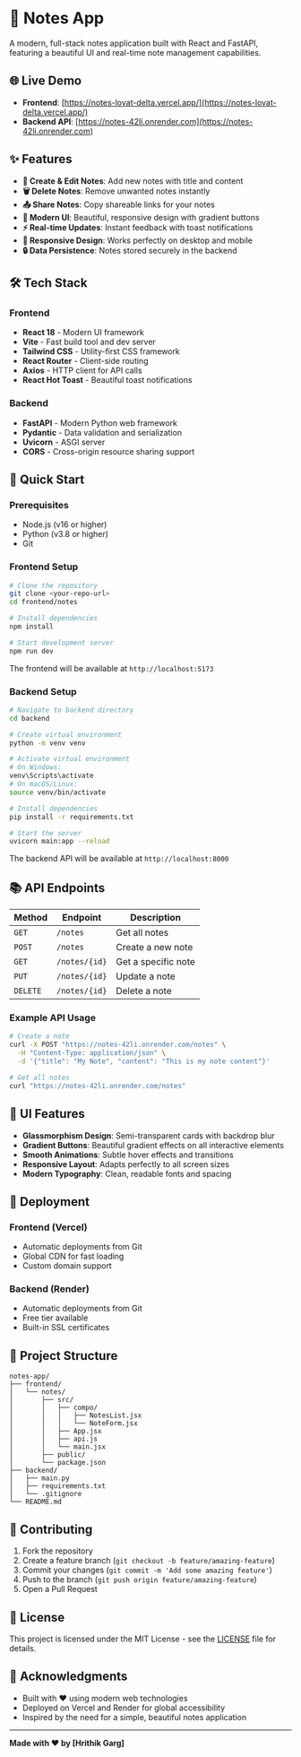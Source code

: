 # 📝 Notes App

A modern, full-stack notes application built with React and FastAPI, featuring a beautiful UI and real-time note management capabilities.

## 🌐 Live Demo

- **Frontend**: [https://notes-lovat-delta.vercel.app/](https://notes-lovat-delta.vercel.app/)
- **Backend API**: [https://notes-42li.onrender.com](https://notes-42li.onrender.com)

## ✨ Features

- **📝 Create & Edit Notes**: Add new notes with title and content
- **🗑️ Delete Notes**: Remove unwanted notes instantly
- **📤 Share Notes**: Copy shareable links for your notes
- **🎨 Modern UI**: Beautiful, responsive design with gradient buttons
- **⚡ Real-time Updates**: Instant feedback with toast notifications
- **📱 Responsive Design**: Works perfectly on desktop and mobile
- **🔒 Data Persistence**: Notes stored securely in the backend

## 🛠️ Tech Stack

### Frontend
- **React 18** - Modern UI framework
- **Vite** - Fast build tool and dev server
- **Tailwind CSS** - Utility-first CSS framework
- **React Router** - Client-side routing
- **Axios** - HTTP client for API calls
- **React Hot Toast** - Beautiful toast notifications

### Backend
- **FastAPI** - Modern Python web framework
- **Pydantic** - Data validation and serialization
- **Uvicorn** - ASGI server
- **CORS** - Cross-origin resource sharing support

## 🚀 Quick Start

### Prerequisites
- Node.js (v16 or higher)
- Python (v3.8 or higher)
- Git

### Frontend Setup

```bash
# Clone the repository
git clone <your-repo-url>
cd frontend/notes

# Install dependencies
npm install

# Start development server
npm run dev
```

The frontend will be available at `http://localhost:5173`

### Backend Setup

```bash
# Navigate to backend directory
cd backend

# Create virtual environment
python -m venv venv

# Activate virtual environment
# On Windows:
venv\Scripts\activate
# On macOS/Linux:
source venv/bin/activate

# Install dependencies
pip install -r requirements.txt

# Start the server
uvicorn main:app --reload
```

The backend API will be available at `http://localhost:8000`

## 📚 API Endpoints

| Method | Endpoint | Description |
|--------|----------|-------------|
| `GET` | `/notes` | Get all notes |
| `POST` | `/notes` | Create a new note |
| `GET` | `/notes/{id}` | Get a specific note |
| `PUT` | `/notes/{id}` | Update a note |
| `DELETE` | `/notes/{id}` | Delete a note |

### Example API Usage

```bash
# Create a note
curl -X POST "https://notes-42li.onrender.com/notes" \
  -H "Content-Type: application/json" \
  -d '{"title": "My Note", "content": "This is my note content"}'

# Get all notes
curl "https://notes-42li.onrender.com/notes"
```

## 🎨 UI Features

- **Glassmorphism Design**: Semi-transparent cards with backdrop blur
- **Gradient Buttons**: Beautiful gradient effects on all interactive elements
- **Smooth Animations**: Subtle hover effects and transitions
- **Responsive Layout**: Adapts perfectly to all screen sizes
- **Modern Typography**: Clean, readable fonts and spacing

## 🚀 Deployment

### Frontend (Vercel)
- Automatic deployments from Git
- Global CDN for fast loading
- Custom domain support

### Backend (Render)
- Automatic deployments from Git
- Free tier available
- Built-in SSL certificates

## 📁 Project Structure

```
notes-app/
├── frontend/
│   └── notes/
│       ├── src/
│       │   ├── compo/
│       │   │   ├── NotesList.jsx
│       │   │   └── NoteForm.jsx
│       │   ├── App.jsx
│       │   ├── api.js
│       │   └── main.jsx
│       ├── public/
│       └── package.json
├── backend/
│   ├── main.py
│   ├── requirements.txt
│   └── .gitignore
└── README.md
```

## 🤝 Contributing

1. Fork the repository
2. Create a feature branch (`git checkout -b feature/amazing-feature`)
3. Commit your changes (`git commit -m 'Add some amazing feature'`)
4. Push to the branch (`git push origin feature/amazing-feature`)
5. Open a Pull Request

## 📝 License

This project is licensed under the MIT License - see the [LICENSE](LICENSE) file for details.

## 🙏 Acknowledgments

- Built with ❤️ using modern web technologies
- Deployed on Vercel and Render for global accessibility
- Inspired by the need for a simple, beautiful notes application

---

**Made with ❤️ by [Hrithik Garg]**


